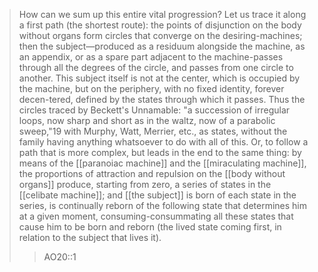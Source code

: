> How can we sum up this entire vital progression? Let us trace it along a first path (the shortest route): the points of disjunction on the body without organs form circles that converge on the desiring-machines; then the subject—produced as a residuum alongside the machine, as an appendix, or as a spare part adjacent to the machine-passes through all the degrees of the circle, and passes from one circle to another. This subject itself is not at the center, which is occupied by the machine, but on the periphery, with no fixed identity, forever decen-tered, defined by the states through which it passes. Thus the circles traced by Beckett's Unnamable: "a succession of irregular loops, now sharp and short as in the waltz, now of a parabolic sweep,"19 with Murphy, Watt, Merrier, etc., as states, without the family having anything whatsoever to do with all of this. Or, to follow a path that is more complex, but leads in the end to the same thing: by means of the [[paranoiac machine]] and the [[miraculating machine]], the proportions of attraction and repulsion on the [[body without organs]] produce, starting from zero, a series of states in the [[celibate machine]]; and [[the subject]] is born of each state in the series, is continually reborn of the following state that determines him at a given moment, consuming-consummating all these states that cause him to be born and reborn (the lived state coming first, in relation to the subject that lives it).
> >AO20::1